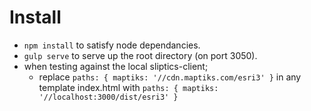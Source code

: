 # Install

- `npm install` to satisfy node dependancies.
- `gulp serve` to serve up the root directory (on port 3050).
- when testing against the local sliptics-client;
    - replace `paths: { maptiks: '//cdn.maptiks.com/esri3' }` in any template index.html with `paths: { maptiks: '//localhost:3000/dist/esri3' }`
